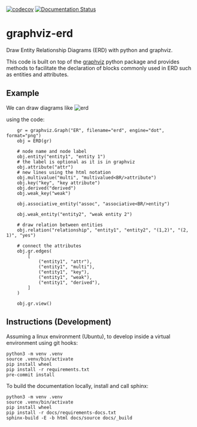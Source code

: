 [![codecov](https://codecov.io/gh/mashi/graphviz-erd/branch/main/graph/badge.svg?token=MR7OATF18B)](https://codecov.io/gh/mashi/graphviz-erd)
[![Documentation Status](https://readthedocs.org/projects/graphviz-erd/badge/?version=latest)](https://graphviz-erd.readthedocs.io/en/latest/?badge=latest)

# graphviz-erd

Draw Entity Relationship Diagrams (ERD) with python and graphviz.

This code is built on top of the [graphviz](https://pypi.org/project/graphviz/) python package and provides methods to facilitate the declaration of blocks commonly used in ERD such as entities and attributes.


## Example

We can draw diagrams like
![erd](https://media.githubusercontent.com/media/mashi/graphviz-erd/main/fig/erd.png)
<!--
Link to the image because it was not showing in pypi.org.
To obtain the link:
1. Go to the image address in the Github repository.
2. right click on the image and select 'Copy Image Link'
-->

using the code:
```
    gr = graphviz.Graph("ER", filename="erd", engine="dot", format="png")
    obj = ERD(gr)

    # node name and node label
    obj.entity("entity1", "entity 1")
    # the label is optional as it is in graphviz
    obj.attribute("attr")
    # new lines using the html notation
    obj.multivalue("multi", "multivalued<BR/>attribute")
    obj.key("key", "key attribute")
    obj.derived("derived")
    obj.weak_key("weak")

    obj.associative_entity("assoc", "associative<BR/>entity")

    obj.weak_entity("entity2", "weak entity 2")

    # draw relation between entities
    obj.relation("relationship", "entity1", "entity2", "(1,2)", "(2, 1)", "yes")

    # connect the attributes
    obj.gr.edges(
        [
            ("entity1", "attr"),
            ("entity1", "multi"),
            ("entity1", "key"),
            ("entity1", "weak"),
            ("entity1", "derived"),
        ]
    )

    obj.gr.view()
```


## Instructions (Development)

Assuming a linux environment (Ubuntu), to develop inside a virtual environment using git hooks:
```
python3 -m venv .venv
source .venv/bin/activate
pip install wheel
pip install -r requirements.txt
pre-commit install
```

To build the documentation locally, install and call sphinx:
```
python3 -m venv .venv
source .venv/bin/activate
pip install wheel
pip install -r docs/requirements-docs.txt
sphinx-build -E -b html docs/source docs/_build
```
